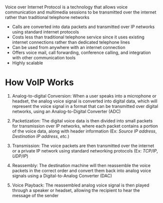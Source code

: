 Voice over Internet Protocol is a technology that allows voice communication and multimedia sessions to be transmitted over the internet rather than traditional telephone networks

* Calls are converted into data packets and transmitted over IP networks using standard internet protocols
* Costs less than traditional telephone service since it uses existing internet connections rather than dedicated telephone lines
* Can be used from anywhere with an internet connection
* Offers voice mail, call forwarding, conference calling, and integration with other communication tools
* Highly scalable

# How VoIP Works

1. Analog-to-digital Conversion: When a user speaks into a microphone or headset, the analog voice signal is converted into digital data, which will represent the voice signal in a format that can be transmitted over digital networks, using an Analog-to-Digital Converter (ADC)

2. Packetization: The digital voice data is then divided into small packets for transmission over IP networks, where each packet contains a portion of the voice data, along with header information (Ex: *Source IP address*, *Destination IP address*, *etc.*)

3. Transmission: The voice packets are then transmitted over the internet or a private IP network using standard networking protocols (Ex: *TCP/IP*, *UDP/IP*)

4. Reassembly: The destination machine will then reassemble the voice packets in the correct order and convert them back into analog voice signals using a Digital-to-Analog Converter (DAC)

5. Voice Playback: The reassembled analog voice signal is then played through a speaker or headset, allowing the recipient to hear the message of the sender
